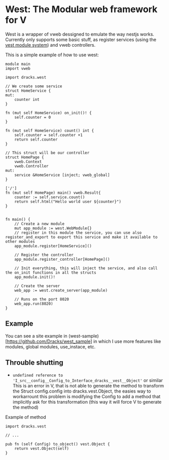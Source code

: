 
# West: The Modular web framework for V
West is a wrapper of vweb dessigned to emulate the way nestjs works. Currently only supports some basic stuff, as register services (using the [vest module system](http://github.com/Dracks/vest/)) and vweb controllers.


This is a simple example of how to use west:
```vlang 
module main
import vweb

import dracks.west

// We create some service
struct HomeService {
mut:
	counter int
}

fn (mut self HomeService) on_init()! {
    self.counter = 0
}

fn (mut self HomeService) count() int {
	self.counter = self.counter +1
	return self.counter
}

// This struct will be our controller
struct HomePage {
	vweb.Context
	vweb.Controller
mut:
	service &HomeService [inject; vweb_global]
}

['/']
fn (mut self HomePage) main() vweb.Result{
	counter := self.service.count()
	return self.html("Hello world user ${counter}")
}


fn main() {
    // Create a new module
	mut app_module := west.WebModule{}
    // register in this module the service, you can use also register_and_export to export this service and make it available to other modules
	app_module.register[HomeService]()

    // Register the controller
	app_module.register_controller[HomePage]()

    // Init everything, this will inject the service, and also call the on_init functions in all the structs
	app_module.init()!

    // Create the server
	web_app := west.create_server(app_module)

    // Runs on the port 8020
	web_app.run(8020)
}
```

## Example

You can see a site example in (west-sample)[https://github.com/Dracks/west_sample] in which I use more features like modules, global modules, use_instace, etc. 
## Throuble shutting
* `undefined reference to 'I_src__config__Config_to_Interface_dracks__vest__Object'` or similar
This is an error in V, that is not able to generate the method to transform the Struct config.config into dracks.vest.Object, the easies way to workarrount this problem is modifying the Config to add a method that implicitly ask for this transformation (this way it will force V to generate the method)

Example of method
```vlang
import dracks.vest

// ...

pub fn (self Config) to_object() vest.Object {
	return vest.Object(self)
}
```
